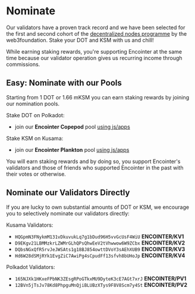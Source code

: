 # Nominate

Our validators have a proven track record and we have been selected for the first and second cohort of the [decentralized nodes programme](https://nodes.web3.foundation/) by the web3foundation. Stake your DOT and KSM with us and chill!

While earning staking rewards, you're supporting Encointer at the same time because our validator operation gives us recurring income through commissions.

## Easy: Nominate with our Pools

Starting from 1 DOT or 1.66 mKSM you can earn staking rewards by joining our nomination pools.

Stake DOT on Polkadot: 
* join our **Encointer Copepod** pool [using js/apps](https://polkadot.js.org/apps/?rpc=wss%3A%2F%2Fpolkadot.rpc.subquery.network%2Fpublic%2Fws#/extrinsics/decode/0x27000700e40b540213010000)

Stake KSM on Kusama:
* join our **Encointer Plankton** pool [using js/apps](https://polkadot.js.org/apps/?rpc=wss%3A%2F%2Fkusama.api.onfinality.io%2Fpublic-ws#/extrinsics/decode/0x2900070010a5d4e8c2000000)

You will earn staking rewards and by doing so, you support Encointer's validators and those of friends who supported Encointer in the past with their votes or otherwise.

## Nominate our Validators Directly

If you are lucky to own substantial amounts of DOT or KSM, we encourage you to selectively nominate our validators directly:

Kusama Validators:
* `HQGpmN3FNykmM131vDkuvukLq7g1bDud96H5vvGcUsF4WiU` **ENCOINTER/KV1**
* `D9EKgv21LBMMzkrLZWMrGLhQPsQhwEeV2tVhwwow6W9ZCbx` **ENCOINTER/KV2**
* `DQbsNGxQfR5rvJeJWSAts1g18BJ854owttDVoY3sAEhXUB9` **ENCOINTER/KV3**
* `Hd6W28dSMjRYk1EvgZiC7AwiPg4sCpudFf13sfvh8bUHoJp` **ENCOINTER/KV4**

Polkadot Validators:
* `165NJXk1HKxeFPbNK3ZEsgRPoGTkxMU9DyteK3cE7AGt7xrJ` **ENCOINTER/PV1**
* `12BVn5jTsJv78Kd8PhpguMnQjiBLUBzXTys9F8V8Scm7y4St` **ENCOINTER/PV2**
